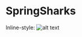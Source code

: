 # SpringSharks
Inline-style: 
![alt text](https://www.pinclipart.com/picdir/big/575-5756843_shark-royalty-free-cartoon-clip-art-cartoon-great.png "Shrak")

